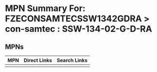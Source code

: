 



# MPN Summary For: FZECONSAMTECSSW1342GDRA > con-samtec : SSW-134-02-G-D-RA

## MPNs
  

|MPN|Direct Links|Search Links|
| :--- | :--- | :--- |
||||
